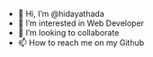 - 👋 Hi, I’m @hidayathada
- 👀 I’m interested in Web Developer
- 💞️ I’m looking to collaborate 
- 📫 How to reach me on my Github

<!---
hidayathada/hidayathada is a ✨ special ✨ repository because its `README.md` (this file) appears on your GitHub profile.
You can click the Preview link to take a look at your changes.
--->
